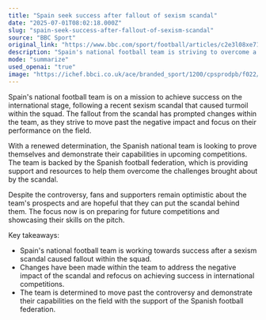 ```yaml
---
title: "Spain seek success after fallout of sexism scandal"
date: "2025-07-01T08:02:18.000Z"
slug: "spain-seek-success-after-fallout-of-sexism-scandal"
source: "BBC Sport"
original_link: "https://www.bbc.com/sport/football/articles/c2e3l08xe71o"
description: "Spain's national football team is striving to overcome a recent sexism scandal that caused turmoil within the squad and prompted changes within the team. With renewed determination, the team is looking to prove themselves in upcoming competitions with the support of the Spanish football federation. Despite the controversy, fans remain optimistic about the team's prospects and are hopeful they can put the scandal behind them and focus on showcasing their skills on the pitch."
mode: "summarize"
used_openai: "true"
image: "https://ichef.bbci.co.uk/ace/branded_sport/1200/cpsprodpb/f022/live/564a74b0-51a1-11f0-ad51-a5750da67eaa.jpg"
---
```


Spain's national football team is on a mission to achieve success on the international stage, following a recent sexism scandal that caused turmoil within the squad. The fallout from the scandal has prompted changes within the team, as they strive to move past the negative impact and focus on their performance on the field.

With a renewed determination, the Spanish national team is looking to prove themselves and demonstrate their capabilities in upcoming competitions. The team is backed by the Spanish football federation, which is providing support and resources to help them overcome the challenges brought about by the scandal.

Despite the controversy, fans and supporters remain optimistic about the team's prospects and are hopeful that they can put the scandal behind them. The focus now is on preparing for future competitions and showcasing their skills on the pitch.

Key takeaways:
- Spain's national football team is working towards success after a sexism scandal caused fallout within the squad.
- Changes have been made within the team to address the negative impact of the scandal and refocus on achieving success in international competitions.
- The team is determined to move past the controversy and demonstrate their capabilities on the field with the support of the Spanish football federation.